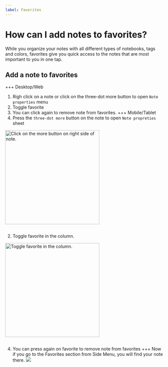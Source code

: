 ```yaml
---
label: Favorites
---
```


# How can I add notes to favorites?

While you organize your notes with all different types of notebooks, tags and colors, favorites give you quick access to the notes that are most important to you in one tap.

## Add a note to favorites

+++ Desktop/Web

1. Righ click on a note or click on the three-dot more button to open `Note properties` menu
2. Toggle favorite
3. You can click again to remove note from favorites.
   +++ Mobile/Tablet
4. Press the `three-dot more` button on the note to open `Note propreties` sheet

<img style="width:300px;margin-bottom:15px" src="/static/color_note_step_1.jpg" alt="Click on the more button on right side of note."/>

2. Toggle favorite in the column.

<img style="width:300px;margin-bottom:15px" src="/static/favorite_note.jpg" alt="Toggle favorite in the column."/>

4. You can press again on favorite to remove note from favorites
   +++
   Now if you go to the Favorites section from Side Menu, you will find your note there.
   ![](/static/favorites_page.png)
